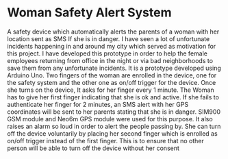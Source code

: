 # Woman Safety Alert System
A safety device which automatically alerts the parents of a woman with her location sent as SMS If she is in danger. I have seen a lot of unfortunate incidents happening in and around my city which served as motivation for this project. I have developed this prototype in order to help the female employees returning from office in the night or via bad neighborhoods to save them from any unfortunate incidents.
It is a prototype developed using Arduino Uno. Two fingers of the woman are enrolled in the device, one for the safety system and the other one as on/off trigger for the device. Once she turns on the device, It asks for her finger every 1 minute. The Woman has to give her first finger indicating that she is ok and active. If she fails to authenticate her finger for 2 minutes, an SMS alert with her GPS coordinates will be sent to her parents stating that she is in danger. SIM900 GSM module and Neo6m GPS module were used for this purpose. It also raises an alarm so loud in order to alert the people passing by. She can turn off the device voluntarily by placing her second finger which is enrolled as on/off trigger instead of the first finger. This is to ensure that no other person will be able to turn off the device without her consent

